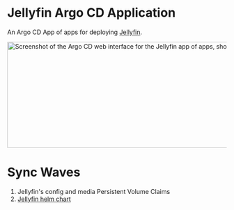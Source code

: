 # Jellyfin Argo CD Application

An Argo CD App of apps for deploying [Jellyfin](https://jellyfin.org/).


<img width="1049" height="244" alt="Screenshot of the Argo CD web interface for the Jellyfin app of apps, showing 3 apps: logging config map, helm chart app, and PVC app" src="https://github.com/user-attachments/assets/85cb4d93-ba1e-4bac-aa4d-017baeccde09" />

# Sync Waves

1. Jellyfin's config and media Persistent Volume Claims
2. [Jellyfin helm chart](https://github.com/jellyfin/jellyfin-helm/tree/master/charts/jellyfin)
